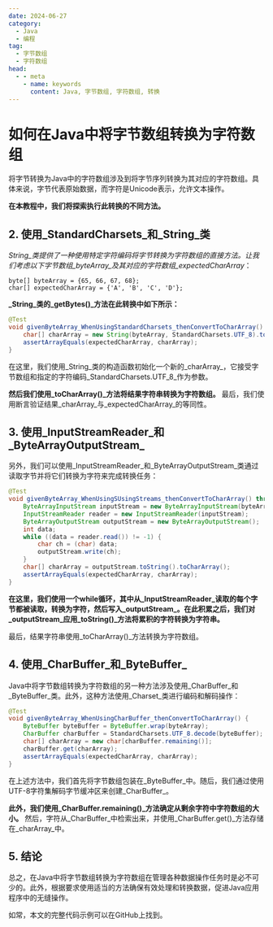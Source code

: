 ```yaml
---
date: 2024-06-27
category:
  - Java
  - 编程
tag:
  - 字节数组
  - 字符数组
head:
  - - meta
    - name: keywords
      content: Java, 字节数组, 字符数组, 转换
---
```

# 如何在Java中将字节数组转换为字符数组

将字节转换为Java中的字符数组涉及到将字节序列转换为其对应的字符数组。具体来说，字节代表原始数据，而字符是Unicode表示，允许文本操作。

**在本教程中，我们将探索执行此转换的不同方法。**

## 2. 使用_StandardCharsets_和_String_类

_String_类提供了一种使用特定字符编码将字节转换为字符数组的直接方法。让我们考虑以下字节数组_byteArray_及其对应的字符数组_expectedCharArray_：

```
byte[] byteArray = {65, 66, 67, 68};
char[] expectedCharArray = {'A', 'B', 'C', 'D'};
```

**_String_类的_getBytes()_方法在此转换中如下所示：**

```java
@Test
void givenByteArray_WhenUsingStandardCharsets_thenConvertToCharArray() {
    char[] charArray = new String(byteArray, StandardCharsets.UTF_8).toCharArray();
    assertArrayEquals(expectedCharArray, charArray);
}
```

在这里，我们使用_String_类的构造函数初始化一个新的_charArray_，它接受字节数组和指定的字符编码_StandardCharsets.UTF_8_作为参数。

**然后我们使用_toCharArray()_方法将结果字符串转换为字符数组。** 最后，我们使用断言验证结果_charArray_与_expectedCharArray_的等同性。

## 3. 使用_InputStreamReader_和_ByteArrayOutputStream_

另外，我们可以使用_InputStreamReader_和_ByteArrayOutputStream_类通过读取字节并将它们转换为字符来完成转换任务：

```java
@Test
void givenByteArray_WhenUsingSUsingStreams_thenConvertToCharArray() throws IOException {
    ByteArrayInputStream inputStream = new ByteArrayInputStream(byteArray);
    InputStreamReader reader = new InputStreamReader(inputStream);
    ByteArrayOutputStream outputStream = new ByteArrayOutputStream();
    int data;
    while ((data = reader.read()) != -1) {
        char ch = (char) data;
        outputStream.write(ch);
    }
    char[] charArray = outputStream.toString().toCharArray();
    assertArrayEquals(expectedCharArray, charArray);
}
```

**在这里，我们使用一个while循环，其中从_InputStreamReader_读取的每个字节都被读取，转换为字符，然后写入_outputStream_。在此积累之后，我们对_outputStream_应用_toString()_方法将累积的字符转换为字符串。**

最后，结果字符串使用_toCharArray()_方法转换为字符数组。

## 4. 使用_CharBuffer_和_ByteBuffer_

Java中将字节数组转换为字符数组的另一种方法涉及使用_CharBuffer_和_ByteBuffer_类。此外，这种方法使用_Charset_类进行编码和解码操作：

```java
@Test
void givenByteArray_WhenUsingCharBuffer_thenConvertToCharArray() {
    ByteBuffer byteBuffer = ByteBuffer.wrap(byteArray);
    CharBuffer charBuffer = StandardCharsets.UTF_8.decode(byteBuffer);
    char[] charArray = new char[charBuffer.remaining()];
    charBuffer.get(charArray);
    assertArrayEquals(expectedCharArray, charArray);
}
```

在上述方法中，我们首先将字节数组包装在_ByteBuffer_中。随后，我们通过使用UTF-8字符集解码字节缓冲区来创建_CharBuffer_。

**此外，我们使用_CharBuffer.remaining()_方法确定从剩余字符中字符数组的大小。** 然后，字符从_CharBuffer_中检索出来，并使用_CharBuffer.get()_方法存储在_charArray_中。

## 5. 结论

总之，在Java中将字节数组转换为字符数组在管理各种数据操作任务时是必不可少的。此外，根据要求使用适当的方法确保有效处理和转换数据，促进Java应用程序中的无缝操作。

如常，本文的完整代码示例可以在GitHub上找到。